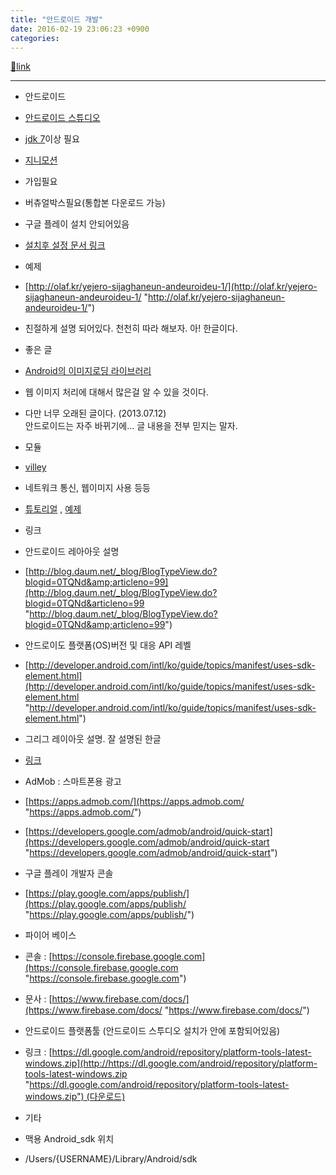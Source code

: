 ```yaml
---
title: "안드로이드 개발"
date: 2016-02-19 23:06:23 +0900
categories: 
---
```

[🔗link](http://www.mins01.com/mh/tech/read/984)
***


- 안드로이드
- [안드로이드 스튜디오](http://developer.android.com/sdk/installing/index.html?pkg=studio "안드로이드 스튜디오")
- [jdk 7](http://www.oracle.com/technetwork/java/javase/downloads/jdk7-downloads-1880260.html "jdk 7")이상 필요

- [지니모션](https://www.genymotion.com/plugins/ "지니모션")
- 가입필요
- 버츄얼박스필요(통합본 다운로드 가능)
- 구글 플레이 설치 안되어있음
- [설치후 설정 문서 링크](http://pastimelife.com/940 "설치후 설정 문서 링크")


- 예제
- [http://olaf.kr/yejero-sijaghaneun-andeuroideu-1/](http://olaf.kr/yejero-sijaghaneun-andeuroideu-1/ "http://olaf.kr/yejero-sijaghaneun-andeuroideu-1/")
- 친절하게 설명 되어있다. 천천히 따라 해보자. 아! 한글이다.


- 좋은 글
- [Android의 이미지로딩 라이브러리](http://d2.naver.com/helloworld/429368 "Android의 이미지로딩 라이브러리")
- 웹 이미지 처리에 대해서 많은걸 알 수 있을 것이다.  

- 다만 너무 오래된 글이다. (2013.07.12)   
안드로이드는 자주 바뀌기에... 글 내용을 전부 믿지는 말자.


- 모듈
- [villey](https://android.googlesource.com/platform/frameworks/volley "villey")
- 네트워크 통신, 웹이미지 사용 등등
- [튜토리얼](https://developer.android.com/training/volley/index.html "튜토리얼") , [예제](http://eteris.tistory.com/792 "예제")


- 링크
- 안드로이드 레아아웃 설명
- [http://blog.daum.net/_blog/BlogTypeView.do?blogid=0TQNd&amp;articleno=99](http://blog.daum.net/_blog/BlogTypeView.do?blogid=0TQNd&articleno=99 "http://blog.daum.net/_blog/BlogTypeView.do?blogid=0TQNd&amp;articleno=99")

- 안드로이도 플랫폼(OS)버전 및 대응 API 레벨
- [http://developer.android.com/intl/ko/guide/topics/manifest/uses-sdk-element.html](http://developer.android.com/intl/ko/guide/topics/manifest/uses-sdk-element.html "http://developer.android.com/intl/ko/guide/topics/manifest/uses-sdk-element.html")

- 그리그 레이아웃 설명. 잘 설명된 한글
- [링크](http://cafe369.daum.net/_c21_/bbs_search_read?grpid=1MWA2&fldid=aAfL&contentval=0002nzzzzzzzzzzzzzzzzzzzzzzzzz&nenc=&fenc=&q=CLIP&nil_profile=cafetop&nil_menu=sch_updw "링크")

- AdMob : 스마트폰용 광고
- [https://apps.admob.com/](https://apps.admob.com/ "https://apps.admob.com/")
- [https://developers.google.com/admob/android/quick-start](https://developers.google.com/admob/android/quick-start "https://developers.google.com/admob/android/quick-start")

- 구글 플레이 개발자 콘솔
- [https://play.google.com/apps/publish/](https://play.google.com/apps/publish/ "https://play.google.com/apps/publish/")

- 파이어 베이스
- 콘솔 : [https://console.firebase.google.com](https://console.firebase.google.com "https://console.firebase.google.com")
- 문사 : [https://www.firebase.com/docs/](https://www.firebase.com/docs/ "https://www.firebase.com/docs/")

- 안드로이드 플랫폼툴 (안드로이드 스투디오 설치가 안에 포함되어있음)
- 링크 : [https://dl.google.com/android/repository/platform-tools-latest-windows.zip](http://https://dl.google.com/android/repository/platform-tools-latest-windows.zip "https://dl.google.com/android/repository/platform-tools-latest-windows.zip") (다운로드)


- 기타
- 맥용 Android_sdk 위치
- /Users/{USERNAME}/Library/Android/sdk



  
  
  


